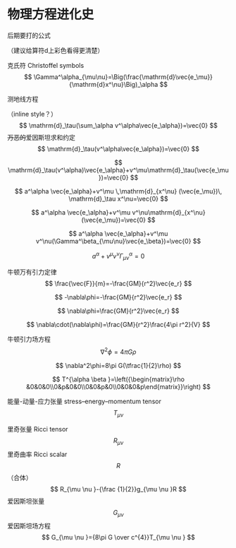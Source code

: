 # 物理方程进化史

后期要打的公式





（建议给算符d上彩色看得更清楚）



克氏符 Christoffel symbols
$$
\Gamma^\alpha_{\mu\nu}=\Big(\frac{\mathrm{d}\vec{e_\mu}}{\mathrm{d}x^\nu}\Big)_\alpha
$$


测地线方程

（inline style？）
$$
\mathrm{d}_\tau(\sum_\alpha v^\alpha\vec{e_\alpha})=\vec{0}
$$
~~万恶的~~爱因斯坦求和约定
$$
\mathrm{d}_\tau(v^\alpha\vec{e_\alpha})=\vec{0}
$$

$$
\mathrm{d}_\tau(v^\alpha)\vec{e_\alpha}+v^\mu\mathrm{d}_\tau(\vec{e_\mu})=\vec{0}
$$

$$
a^\alpha \vec{e_\alpha}+v^\mu \,\mathrm{d}_{x^\nu} (\vec{e_\mu})\, \mathrm{d}_\tau x^\nu=\vec{0}
$$

$$
a^\alpha \vec{e_\alpha}+v^\mu v^\nu\mathrm{d}_{x^\nu}(\vec{e_\mu})=\vec{0}
$$

$$
a^\alpha \vec{e_\alpha}+v^\mu v^\nu(\Gamma^\beta_{\mu\nu}\vec{e_\beta})=\vec{0}
$$

$$
a^\alpha+v^\mu v^\nu \Gamma^\alpha_{\mu\nu} =0
$$





牛顿万有引力定律
$$
\frac{\vec{F}}{m}=-\frac{GM}{r^2}\vec{e_r}
$$

$$
-\nabla\phi=-\frac{GM}{r^2}\vec{e_r}
$$

$$
\nabla\phi=\frac{GM}{r^2}\vec{e_r}
$$

$$
\nabla\cdot(\nabla\phi)=\frac{GM}{r^2}\frac{4\pi r^2}{V}
$$

牛顿引力场方程
$$
\nabla^2\phi=4\pi G\rho
$$

$$
\nabla^2\phi=8\pi G(\tfrac{1}{2}\rho)
$$

$$
T^{\alpha \beta }=\left({\begin{matrix}\rho &0&0&0\\0&p&0&0\\0&0&p&0\\0&0&0&p\end{matrix}}\right)
$$



能量-动量-应力张量 stress–energy–momentum tensor
$$
T_{\mu \nu }
$$




里奇张量 Ricci tensor
$$
R_{\mu \nu }
$$
里奇曲率 Ricci scalar
$$
R
$$
（合体）
$$
R_{\mu \nu }-{\frac {1}{2}}g_{\mu \nu }R
$$
爱因斯坦张量
$$
G_{\mu \nu }
$$
爱因斯坦场方程
$$
G_{\mu \nu }={8\pi G \over c^{4}}T_{\mu \nu }
$$








